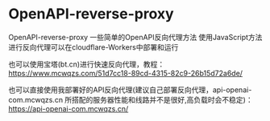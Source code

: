 # OpenAPI-reverse-proxy
OpenAPI-reverse-proxy 一些简单的OpenAPI反向代理方法
使用JavaScript方法进行反向代理可以在cloudflare-Workers中部署和运行

也可以使用宝塔(bt.cn)进行快速反向代理，教程：
<a href="https://www.mcwqzs.com/51d7cc18-89cd-4315-82c9-26b15d72a6de/" target="_black">https://www.mcwqzs.com/51d7cc18-89cd-4315-82c9-26b15d72a6de/</a>

也可以直接使用我部署好的API反向代理(建议自己部署反向代理，api-openai-com.mcwqzs.cn 所搭配的服务器性能和线路并不是很好,高负载时会不稳定)：
<a href="https://api-openai-com.mcwqzs.cn/" target="_black">https://api-openai-com.mcwqzs.cn/</a>
